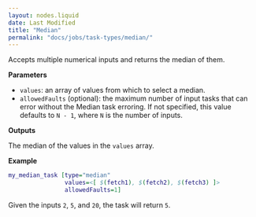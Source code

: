 ```yaml
---
layout: nodes.liquid
date: Last Modified
title: "Median"
permalink: "docs/jobs/task-types/median/"
---
```


Accepts multiple numerical inputs and returns the median of them.

**Parameters**

- `values`: an array of values from which to select a median.
- `allowedFaults` (optional): the maximum number of input tasks that can error without the Median task erroring. If not specified, this value defaults to `N - 1`, where `N` is the number of inputs.

**Outputs**

The median of the values in the `values` array.

**Example**

```dot
my_median_task [type="median"
                values=<[ $(fetch1), $(fetch2), $(fetch3) ]>
                allowedFaults=1]
```

Given the inputs `2`, `5`, and `20`, the task will return `5`.
